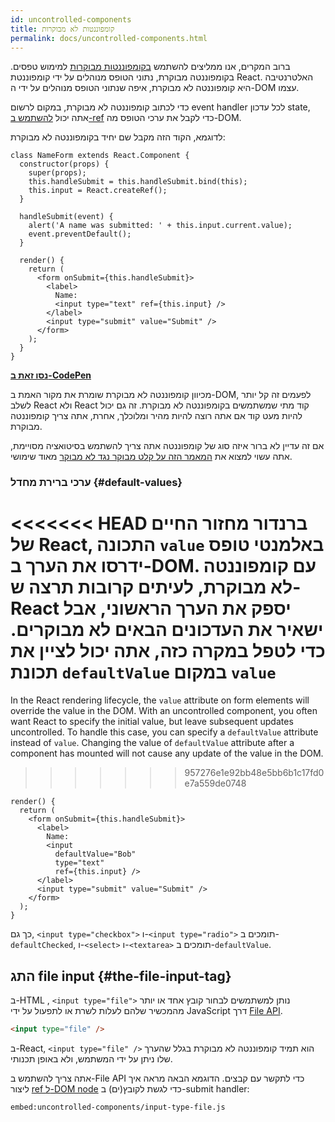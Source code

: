 ```yaml
---
id: uncontrolled-components
title: קומפוננטות לא מבוקרות
permalink: docs/uncontrolled-components.html
---
```


ברוב המקרים, אנו ממליצים להשתמש [בקומפוננטות מבוקרות](/docs/forms.html#controlled-components) למימוש טפסים. בקומפוננטה מבוקרת, נתוני הטופס מנוהלים על ידי קומפוננטת React. האלטרנטיבה היא קומפוננטה לא מבוקרת, איפה שנתוני הטופס מנוהלים על ידי ה-DOM עצמו.

כדי לכתוב קומפוננטה לא מבוקרת, במקום לרשום event handler לכל עדכון state, אתה יכול [להשתמש ב-ref](/docs/refs-and-the-dom.html) כדי לקבל את ערכי הטופס מה-DOM.

לדוגמא, הקוד הזה מקבל שם יחיד בקומפוננטה לא מבוקרת:

```javascript{5,9,18}
class NameForm extends React.Component {
  constructor(props) {
    super(props);
    this.handleSubmit = this.handleSubmit.bind(this);
    this.input = React.createRef();
  }

  handleSubmit(event) {
    alert('A name was submitted: ' + this.input.current.value);
    event.preventDefault();
  }

  render() {
    return (
      <form onSubmit={this.handleSubmit}>
        <label>
          Name:
          <input type="text" ref={this.input} />
        </label>
        <input type="submit" value="Submit" />
      </form>
    );
  }
}
```

[**נסו זאת ב-CodePen**](https://codepen.io/gaearon/pen/WooRWa?editors=0010)

מכיוון קומפוננטה לא מבוקרת שומרת את מקור האמת ב-DOM, לפעמים זה קל יותר לשלב React ולא React קוד מתי שמשתמשים בקומפוננטה לא מבוקרת. זה גם יכול להיות מעט קוד אם אתה רוצה להיות מהיר ומלוכלך, אחרת, אתה צריך קומפוננטה מבוקרת.

אם זה עדיין לא ברור איזה סוג של קומפוננטה אתה צריך להשתמש בסיטואציה מסויימת, אתה עשוי למצוא את [המאמר הזה על קלט מבוקר נגד לא מבוקר](https://goshakkk.name/controlled-vs-uncontrolled-inputs-react/) מאוד שימושי.

### ערכי ברירת מחדל {#default-values}

<<<<<<< HEAD
ברנדור מחזור החיים של React, התכונה `value` באלמנטי טופס ידרסו את הערך ב-DOM. עם קומפוננטה לא מבוקרת, לעיתים קרובות תרצה ש-React יספק את הערך הראשוני, אבל ישאיר את העדכונים הבאים לא מבוקרים. כדי לטפל במקרה כזה, אתה יכול לציין את תכונת `defaultValue` במקום `value`
=======
In the React rendering lifecycle, the `value` attribute on form elements will override the value in the DOM. With an uncontrolled component, you often want React to specify the initial value, but leave subsequent updates uncontrolled. To handle this case, you can specify a `defaultValue` attribute instead of `value`. Changing the value of `defaultValue` attribute after a component has mounted will not cause any update of the value in the DOM.
>>>>>>> 957276e1e92bb48e5bb6b1c17fd0e7a559de0748

```javascript{7}
render() {
  return (
    <form onSubmit={this.handleSubmit}>
      <label>
        Name:
        <input
          defaultValue="Bob"
          type="text"
          ref={this.input} />
      </label>
      <input type="submit" value="Submit" />
    </form>
  );
}
```

כך גם, `<input type="checkbox">` ו-`<input type="radio">` תומכים ב-`defaultChecked`, ו-`<select>` ו-`<textarea>` תומכים ב-`defaultValue`.

## התג file input {#the-file-input-tag}

ב-HTML , `<input type="file">` נותן למשתמשים לבחור קובץ אחד או יותר מהמכשיר שלהם לעלות לשרת או לתפעול על ידי JavaScript דרך [File API](https://developer.mozilla.org/en-US/docs/Web/API/File/Using_files_from_web_applications).

```html
<input type="file" />
```

ב-React, `<input type="file" />` הוא תמיד קומפוננטה לא מבוקרת בגלל שהערך שלו ניתן על ידי המשתמש, ולא באופן תכנותי.

אתה צריך להשתמש ב-File API כדי לתקשר עם קבצים. הדוגמא הבאה מראה איך ליצור [ref ל-DOM node](/docs/refs-and-the-dom.html) כדי לגשת לקובץ(ים) ב-submit handler:

`embed:uncontrolled-components/input-type-file.js`

[](codepen://uncontrolled-components/input-type-file)

